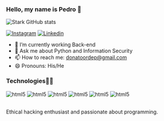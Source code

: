 ### Hello, my name is Pedro 👋

![Stark GitHub stats](https://github-readme-stats.vercel.app/api?username=zilohnoji&show_icons=true&theme=radical)

[![Instagram](https://img.shields.io/badge/Instagram-E4405F?style=for-the-badge&logo=instagram&logoColor=white)](https://instagram.com/_donatopedro)
[![Linkedin](https://img.shields.io/badge/LinkedIn-0077B5?style=for-the-badge&logo=linkedin&logoColor=white)](https://www.linkedin.com/in/pedro-donato-a9aa42246/)

- 🔭 I’m currently working Back-end
- 💬 Ask me about Python and Information Security 
- 📫 How to reach me: donatoordep@gmail.com
- 😄 Pronouns: His/He

### Technologies👨‍💻
<div style="displays: inline_block">
    <img align="center" alt="html5" src="https://img.shields.io/badge/Python-14354C?style=for-the-badge&logo=python&logoColor=white">
    <img align="center" alt="html5" src="https://img.shields.io/badge/Shell_Script-121011?style=for-the-badge&logo=gnu-bash&logoColor=white">
    <img align="center" alt="html5" src="https://img.shields.io/badge/MySQL-00000F?style=for-the-badge&logo=mysql&logoColor=white">
    <img align="center" alt="html5" src="https://img.shields.io/badge/Debian-A81D33?style=for-the-badge&logo=debian&logoColor=white">
    <img align="center" alt="html5" src="https://img.shields.io/badge/Red%20Hat-EE0000?style=for-the-badge&logo=redhat&logoColor=white">
    <img align="center" alt="html5" src="https://img.shields.io/badge/Pop!_OS-48B9C7?style=for-the-badge&logo=Pop!_OS&logoColor=white">
    
</div><br/>

Ethical hacking enthusiast and passionate about programming.

